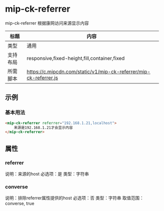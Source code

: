 # mip-ck-referrer

mip-ck-referrer 根据康网访问来源显示内容

标题|内容
----|----
类型|通用
支持布局|responsive,fixed-height,fill,container,fixed
所需脚本|https://c.mipcdn.com/static/v1/mip-ck-referrer/mip-ck-referrer.js

## 示例

### 基本用法
```html
<mip-ck-referrer referrer="192.168.1.21,localhost">
	来源是192.168.1.21才会显示内容
</mip-ck-referrer>
```

## 属性

### referrer

说明：来源的host
必选项：是
类型：字符串

### converse 

说明：排除referrer属性提供的host
必选项：否
类型：字符串
取值范围：converse, true

